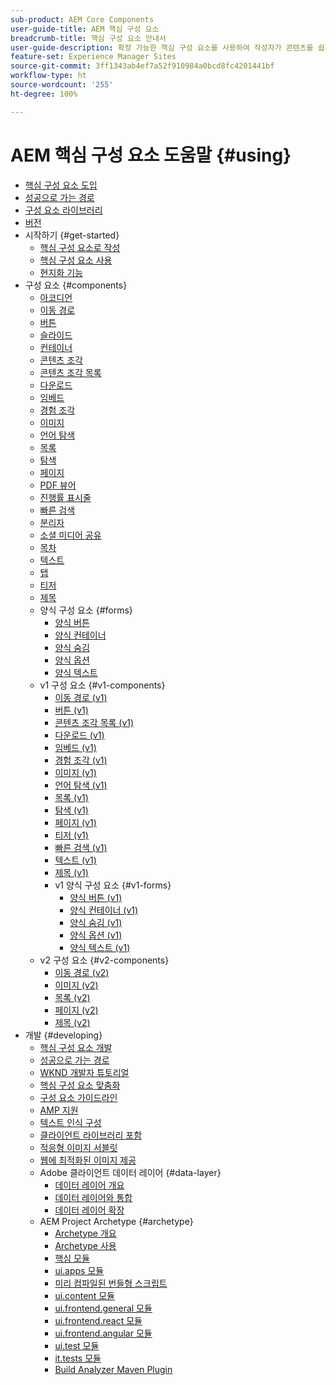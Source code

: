 ```yaml
---
sub-product: AEM Core Components
user-guide-title: AEM 핵심 구성 요소
breadcrumb-title: 핵심 구성 요소 안내서
user-guide-description: 확장 가능한 핵심 구성 요소를 사용하여 작성자가 콘텐츠를 쉽게 만들 수 있습니다.
feature-set: Experience Manager Sites
source-git-commit: 3ff1343ab4ef7a52f910984a0bcd8fc4201441bf
workflow-type: ht
source-wordcount: '255'
ht-degree: 100%

---
```



# AEM 핵심 구성 요소 도움말 {#using}

+ [핵심 구성 요소 도입](introduction.md)
+ [성공으로 가는 경로](developing/success.md)
+ [구성 요소 라이브러리](https://adobe.com/go/aem_cmp_library_kr)
+ [버전](versions.md)
+ 시작하기 {#get-started}
   + [핵심 구성 요소로 작성](get-started/authoring.md)
   + [핵심 구성 요소 사용](get-started/using.md)
   + [현지화 기능](get-started/localization.md)
+ 구성 요소 {#components}
   + [아코디언](components/accordion.md)
   + [이동 경로](components/breadcrumb.md)
   + [버튼](components/button.md)
   + [슬라이드](components/carousel.md)
   + [컨테이너](components/container.md)
   + [콘텐츠 조각](components/content-fragment-component.md)
   + [콘텐츠 조각 목록](components/content-fragment-list.md)
   + [다운로드](components/download.md)
   + [임베드](components/embed.md)
   + [경험 조각](components/experience-fragment.md)
   + [이미지](components/image.md)
   + [언어 탐색](components/language-navigation.md)
   + [목록](components/list.md)
   + [탐색](components/navigation.md)
   + [페이지](components/page.md)
   + [PDF 뷰어](components/pdf-viewer.md)
   + [진행률 표시줄](components/progress-bar.md)
   + [빠른 검색](components/quick-search.md)
   + [분리자](components/separator.md)
   + [소셜 미디어 공유](components/sharing.md)
   + [목차](components/tableofcontents.md)
   + [텍스트](components/text.md)
   + [탭](components/tabs.md)
   + [티저](components/teaser.md)
   + [제목](components/title.md)
   + 양식 구성 요소 {#forms}
      + [양식 버튼](components/forms/form-button.md)
      + [양식 컨테이너](components/forms/form-container.md)
      + [양식 숨김](components/forms/form-hidden.md)
      + [양식 옵션](components/forms/form-options.md)
      + [양식 텍스트](components/forms/form-text.md)
   + v1 구성 요소 {#v1-components}
      + [이동 경로 (v1)](components/v1/breadcrumb-v1.md)
      + [버튼 (v1)](components/v1/button.md)
      + [콘텐츠 조각 목록 (v1)](components/v1/content-fragment-list.md)
      + [다운로드 (v1)](components/v1/download.md)
      + [임베드 (v1)](components/v1/embed.md)
      + [경험 조각 (v1)](components/v1/experience-fragment.md)
      + [이미지 (v1)](components/v1/image-v1.md)
      + [언어 탐색 (v1)](components/v1/language-navigation.md)
      + [목록 (v1)](components/v1/list-v1.md)
      + [탐색 (v1)](components/v1/navigation.md)
      + [페이지 (v1)](components/v1/page-v1.md)
      + [티저 (v1)](components/v1/teaser.md)
      + [빠른 검색 (v1)](components/v1/quick-search.md)
      + [텍스트 (v1)](components/v1/text-v1.md)
      + [제목 (v1)](components/v1/title-v1.md)
      + v1 양식 구성 요소 {#v1-forms}
         + [양식 버튼 (v1)](components/v1/form-button-v1.md)
         + [양식 컨테이너 (v1)](components/v1/form-container-v1.md)
         + [양식 숨김 (v1)](components/v1/form-hidden-v1.md)
         + [양식 옵션 (v1)](components/v1/form-options-v1.md)
         + [양식 텍스트 (v1)](components/v1/form-text-v1.md)
   + v2 구성 요소 {#v2-components}
      + [이동 경로 (v2)](components/v2/breadcrumb.md)
      + [이미지 (v2)](components/v2/image.md)
      + [목록 (v2)](components/v2/list.md)
      + [페이지 (v2)](components/v2/page.md)
      + [제목 (v2)](components/v2/title.md)
+ 개발 {#developing}
   + [핵심 구성 요소 개발](developing/overview.md)
   + [성공으로 가는 경로](https://experienceleague.adobe.com/docs/experience-manager-core-components/using/success.html)
   + [WKND 개발자 튜토리얼](https://experienceleague.adobe.com/docs/experience-manager-learn/getting-started-wknd-tutorial-develop/overview.html)
   + [핵심 구성 요소 맞춤화](developing/customizing.md)
   + [구성 요소 가이드라인](developing/guidelines.md)
   + [AMP 지원](developing/amp.md)
   + [텍스트 인식 구성](developing/context-aware-configs.md)
   + [클라이언트 라이브러리 포함](developing/including-clientlibs.md)
   + [적응형 이미지 서블릿](/help/developing/adaptive-image-servlet.md)
   + [웹에 최적화된 이미지 제공](/help/developing/web-optimized-image-delivery.md)
   + Adobe 클라이언트 데이터 레이어 {#data-layer}
      + [데이터 레이어 개요](developing/data-layer/overview.md)
      + [데이터 레이어와 통합](developing/data-layer/integrations.md)
      + [데이터 레이어 확장](developing/data-layer/extending.md)
   + AEM Project Archetype {#archetype}
      + [Archetype 개요](developing/archetype/overview.md)
      + [Archetype 사용](developing/archetype/using.md)
      + [핵심 모듈](developing/archetype/core.md)
      + [ui.apps 모듈](developing/archetype/uiapps.md)
      + [미리 컴파일된 번들형 스크립트](developing/archetype/precompiled-bundled-scripts.md)
      + [ui.content 모듈](developing/archetype/uicontent.md)
      + [ui.frontend.general 모듈](developing/archetype/uifrontend.md)
      + [ui.frontend.react 모듈](developing/archetype/uifrontend-react.md)
      + [ui.frontend.angular 모듈](developing/archetype/uifrontend-angular.md)
      + [ui.test 모듈](developing/archetype/uitests.md)
      + [it.tests 모듈](developing/archetype/ittests.md)
      + [Build Analyzer Maven Plugin](developing/archetype/build-analyzer-maven-plugin.md)
